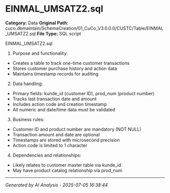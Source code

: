 # EINMAL_UMSATZ2.sql

**Category:** Data
**Original Path:** cuco.dbmaintain/SchemaCreation/01_CuCo_V3.0.0.0/CUSTC/Table/EINMAL_UMSATZ2.sql
**File Type:** SQL script

EINMAL_UMSATZ2.sql
1. Purpose and functionality:
- Creates a table to track one-time customer transactions
- Stores customer purchase history and action data
- Maintains timestamp records for auditing

2. Data handling:
- Primary fields: kunde_id (customer ID), prod_num (product number)
- Tracks last transaction date and amount
- Includes action code and creation timestamp
- All numeric and date/time data must be validated

3. Business rules:
- Customer ID and product number are mandatory (NOT NULL)
- Transaction amount and date are optional
- Timestamps are stored with microsecond precision
- Action code is limited to 1 character

4. Dependencies and relationships:
- Likely relates to customer master table via kunde_id
- May have product catalog relationship via prod_num

---
*Generated by AI Analysis - 2025-07-05 16:38:44*
